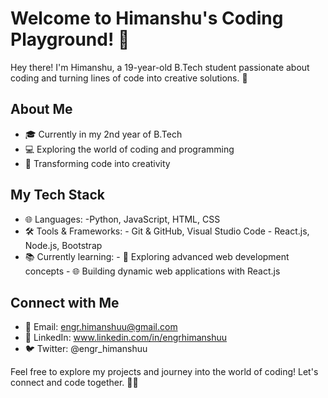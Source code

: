 # Welcome to Himanshu's Coding Playground! 🚀

Hey there! I'm Himanshu, a 19-year-old B.Tech student passionate about coding and turning lines of code into creative solutions. 🌟

## About Me
- 🎓 Currently in my 2nd year of B.Tech
- 💻 Exploring the world of coding and programming
- 🚀 Transforming code into creativity

## My Tech Stack
- 🌐 Languages: -Python, JavaScript, HTML, CSS
- 🛠️ Tools & Frameworks: 
           - Git & GitHub, Visual Studio Code
           - React.js, Node.js, Bootstrap
- 📚 Currently learning:
           - 🚀 Exploring advanced web development concepts
           - 🌐 Building dynamic web applications with React.js

## Connect with Me
- 📧 Email: engr.himanshuu@gmail.com
- 🔗 LinkedIn: www.linkedin.com/in/engrhimanshuu
- 🐦 Twitter: @engr_himanshuu

Feel free to explore my projects and journey into the world of coding! Let's connect and code together. 🤝✨
